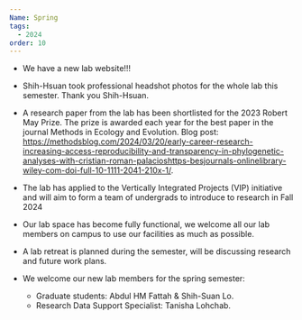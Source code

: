 ```yaml
---
Name: Spring
tags:
  - 2024
order: 10
---
```

* We have a new lab website!!!
* Shih-Hsuan took professional headshot photos for the whole lab this semester. Thank you Shih-Hsuan.
* A research paper from the lab has been shortlisted for the 2023 Robert May Prize. The prize is awarded each year for the best paper in the journal Methods in Ecology and Evolution. Blog post: https://methodsblog.com/2024/03/20/early-career-research-increasing-access-reproducibility-and-transparency-in-phylogenetic-analyses-with-cristian-roman-palacioshttps-besjournals-onlinelibrary-wiley-com-doi-full-10-1111-2041-210x-1/.
* The lab has applied to the Vertically Integrated Projects (VIP) initiative and will aim to form a team of undergrads to introduce to research  in Fall 2024
* Our lab space has become fully functional, we welcome all our lab members on campus to use our facilities as much as possible.
* A lab retreat is planned during the semester, will be discussing research and future work plans.
* We welcome our new lab members for the spring semester:

  * Graduate students: Abdul HM Fattah & Shih-Suan Lo.
  * Research Data Support Specialist: Tanisha Lohchab.
